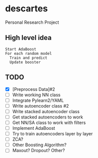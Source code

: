 descartes
=========

Personal Research Project


High level idea
----------------
```
Start AdaBoost
For each random model
  Train and predict
  Update booster
```

TODO
-----
- [x] [Preprocess Data]#2
- [ ] Write working NN class
- [ ] Integrate Pylearn2/YAML
- [ ] Write autoencoder class #2
- [ ] Write stacked autoencoder class
- [ ] Get stacked autoencoders to work
- [ ] Get NN/SA class to work with filters
- [ ] Implement AdaBoost
- [ ] Try to train autoencoders layer by layer
- [ ] ZCA?
- [ ] Other Boosting Algorithm?
- [ ] Maxout? Dropout? Other?
